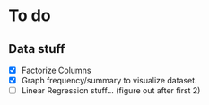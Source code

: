 # To do 

## Data stuff  

- [X] Factorize Columns
- [X] Graph frequency/summary to visualize dataset.
- [ ] Linear Regression stuff... (figure out after first 2)